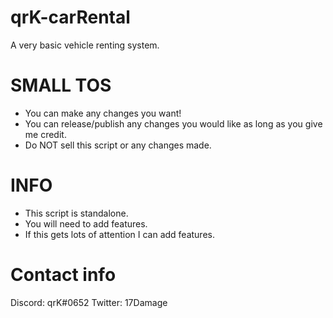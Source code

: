 # qrK-carRental
A very basic vehicle renting system.

# SMALL TOS
- You can make any changes you want!
- You can release/publish any changes you would like as long as you give me credit.
- Do NOT sell this script or any changes made.

# INFO
- This script is standalone.
- You will need to add features.
- If this gets lots of attention I can add features.

# Contact info
Discord: qrK#0652
Twitter: 17Damage
